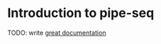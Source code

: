 # Introduction to pipe-seq

TODO: write [great documentation](http://jacobian.org/writing/great-documentation/what-to-write/)
